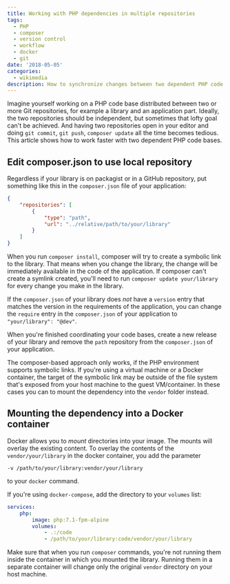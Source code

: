 ```yaml
---
title: Working with PHP dependencies in multiple repositories
tags:
  - PHP
  - composer
  - version control
  - workflow
  - docker
  - git
date: '2018-05-05'
categories:
  - wikimedia
description: How to synchronize changes between two dependent PHP code bases in two Git repositories.
---
```

Imagine yourself working on a PHP code base distributed between two or more Git repositories, for example a library and an application part. Ideally, the two repositories should be independent, but sometimes that lofty goal can't be achieved. And having two repositories open in your editor and doing `git commit`, `git push`, `composer update` all the time becomes tedious. This article shows how to work faster with two dependent PHP code bases.

## Edit composer.json to use local repository
Regardless if your library is on packagist or in a GitHub repository, put something like this in the `composer.json` file of your application:

```json
{
    "repositories": [
        {
            "type": "path",
            "url": "../relative/path/to/your/library"
        }
    ]
}
```

When you run `composer install`, composer will try to create a symbolic link to the library. That means when you change the library, the change will be immediately available in the code of the application. If composer can't create a symlink created, you'll need to run `composer update your/library` for every change you make in the library.

If the `composer.json` of your library does *not* have a `version` entry that matches the version in the requirements of the application, you can change the `require` entry in the `composer.json` of your application to `"your/library": "@dev"`.

When you're finished coordinating your code bases, create a new release of your library and remove the `path` repository from the `composer.json` of your application.

The composer-based approach only works, if the PHP environment supports symbolic links. If you're using a virtual machine or a Docker container, the target of the symbolic link may be outside of the file system that's exposed from your host machine to the guest VM/container. In these cases you can to mount the dependency into the `vendor` folder instead.

## Mounting the dependency into a Docker container
Docker allows you to *mount* directories into your image. The mounts will overlay the existing content. To overlay the contents of the `vendor/your/library` in the docker container, you add the parameter

    -v /path/to/your/library:vendor/your/library

to your `docker` command.

If you're using `docker-compose`, add the directory to your `volumes` list:

```yaml
services:
    php:
        image: php:7.1-fpm-alpine
        volumes:
            - .:/code
            - /path/to/your/library:code/vendor/your/library
```

Make sure that when you run `composer` commands, you're not running them inside the container in which you mounted the library. Running them in a separate container will change only the original `vendor` directory on your host machine.
